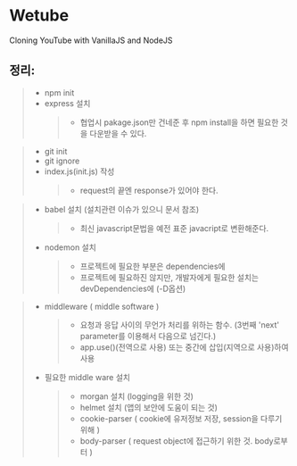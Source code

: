# Wetube

Cloning YouTube with VanillaJS and NodeJS

## 정리:

>+ npm init
>+ express 설치
>   >+ 협업시 pakage.json만 건네준 후 npm install을 하면 필요한 것을 다운받을 수 있다.


>+ git init
>+ git ignore
>+ index.js(init.js) 작성
>   >+ request의 끝엔 response가 있어야 한다.

>+ babel 설치 (설치관련 이슈가 있으니 문서 참조)
>   >  + 최신 javascript문법을 예전 표준 javacript로 변환해준다.
>+ nodemon 설치
>   >  + 프로젝트에 필요한 부분은 dependencies에 
>   >  + 프로젝트에 필요하진 않지만, 개발자에게 필요한 설치는 devDependencies에
(-D옵션)

>+ middleware ( middle software )
>   >+ 요청과 응답 사이의 무언가 처리를 위하는 함수. (3번째 'next' parameter를 이용해서 다음으로 넘긴다.)
>   >+ app.use()(전역으로 사용) 또는 중간에 삽입(지역으로 사용)하여 사용
>+ 필요한 middle ware 설치
>   >+ morgan 설치 (logging을 위한 것)
>   >+ helmet 설치 (앱의 보안에 도움이 되는 것)
>   >+ cookie-parser ( cookie에 유저정보 저장, session을 다루기 위해 )
>   >+ body-parser ( request object에 접근하기 위한 것. body로부터 )
  

